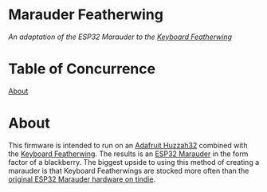 # Marauder Featherwing
 
*An adaptation of the ESP32 Marauder to the [Keyboard Featherwing](https://www.tindie.com/products/arturo182/keyboard-featherwing-qwerty-keyboard-26-lcd/)*

# Table of Concurrence
[About](#about)

# About
This firmware is intended to run on an [Adafruit Huzzah32](https://www.adafruit.com/product/3405?gclid=CjwKCAjwwab7BRBAEiwAapqpTNLGoimt1a0aejPQzB4hz1qhI3nUAYYLYbnbMX2vcPdJj52Gd-DHHhoChNEQAvD_BwE) combined with the [Keyboard Featherwing](https://www.tindie.com/products/arturo182/keyboard-featherwing-qwerty-keyboard-26-lcd/). The results is an [ESP32 Marauder](https://github.com/justcallmekoko/ESP32Marauder) in the form factor of a blackberry. The biggest upside to using this method of creating a marauder is that Keyboard Featherwings are stocked more often than the [original ESP32 Marauder hardware on tindie](https://www.google.com/search?sxsrf=ALeKk03xRzly6HJkmAm-p7fpgKwWICfzfQ%3A1600822282501&ei=CpxqX_qQHvrDytMP1KyG-AM&q=self+deprecation+definition&oq=self+dep&gs_lcp=CgZwc3ktYWIQAxgAMgQIABBHMgQIABBHMgQIABBHMgQIABBHMgQIABBHMgQIABBHMgQIABBHMgQIABBHUABYAGC4FmgAcAJ4AIABAIgBAJIBAJgBAKoBB2d3cy13aXrIAQjAAQE&sclient=psy-ab). 

